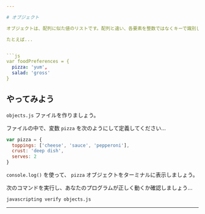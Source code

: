```yaml
---

# オブジェクト

オブジェクトは、配列に似た値のリストです。配列と違い、各要素を整数ではなくキーで識別します。

たとえば...


```js
var foodPreferences = {
  pizza: 'yum',
  salad: 'gross'
}
```

## やってみよう


`objects.js` ファイルを作りましょう。


ファイルの中で、変数 `pizza` を次のようにして定義してください...

```js
var pizza = {
  toppings: ['cheese', 'sauce', 'pepperoni'],
  crust: 'deep dish',
  serves: 2
}
```

`console.log()` を使って、 `pizza` オブジェクトをターミナルに表示しましょう。

次のコマンドを実行し、あなたのプログラムが正しく動くか確認しましょう...

`javascripting verify objects.js`

---
```

